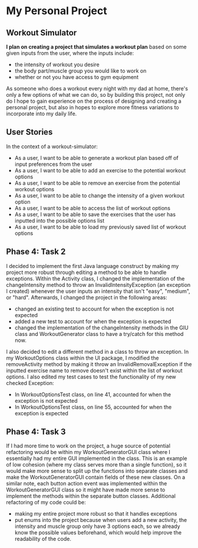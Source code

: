 # My Personal Project

## Workout Simulator

**I plan on creating a project that simulates a workout plan** based on some given inputs from the user, where
the inputs include:
- the intensity of workout you desire
- the body part/muscle group you would like to work on
- whether or not you have access to gym equipment

As someone who does a workout every night with my dad at home, there's only a few options of what we can do, so by 
building this project, not only do I hope to gain experience on the process of designing and creating a personal project, but also in hopes to
explore more fitness variations to incorporate into my daily life.
 

## User Stories

In the context of a workout-simulator:

- As a user, I want to be able to generate a workout plan based off of input preferences from the user
- As a user, I want to be able to add an exercise to the potential workout options
- As a user, I want to be able to remove an exercise from the potential workout options
- As a user, I want to be able to change the intensity of a given workout option
- As a user, I want to be able to access the list of workout options
- As a user, I want to be able to save the exercises that the user has inputted into the possible options list
- As a user, I want to be able to load my previously saved list of workout options


## Phase 4: Task 2
I decided to implement the first Java language construct by making my project more robust through editing a method
to be able to handle exceptions. Within the Activity class, I changed the implementation of the changeIntensity method
to throw an InvalidIntensityException (an exception I created) whenever the user inputs an intensity that isn't
"easy", "medium", or "hard". Afterwards, I changed the project in the following areas:
- changed an existing test to account for when the exception is not expected
- added a new test to account for when the exception is expected
- changed the implementation of the changeIntensity methods in the GIU class and WorkoutGenerator class to have a
try/catch for this method now.


I also decided to edit a different method in a class to throw an exception.
In my WorkoutOptions class within the UI package, I modified the removeActivity method by making it throw an 
InvalidRemovalException if the inputted exercise name to remove doesn't exist within the list of workout options.
I also edited my test cases to test the functionality of my new checked Exception:
- In WorkoutOptionsTest class, on line 41, accounted for when the exception is not expected
- In WorkoutOptionsTest class, on line 55, accounted for when the exception is expected

## Phase 4: Task 3

If I had more time to work on the project, a huge source of potential refactoring would be
within my WorkoutGeneratorGUI class where I essentially had my entire GUI implemented in the class.
This is an example of low cohesion (where my class serves more than a single function), so it would make more sense to 
split up the functions into separate classes and make the WorkoutGeneratorGUI contain fields of these new classes.
On a similar note, each button action event was implemented within the WorkoutGeneratorGUI class so it might have made
more sense to implement the methods within the separate button classes.
Additional refactoring of my code could be:
- making my entire project more robust so that it handles exceptions
- put enums into the project because when users add a new activity, the intensity and muscle group only have 3 options
each, so we already know the possible values beforehand, which would help improve the readability of the code.